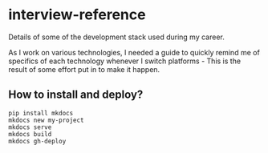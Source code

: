 # interview-reference

Details of some of the development stack used during my career.

As I work on various technologies, I needed a guide to quickly remind me of specifics of each technology whenever I switch platforms - This is the result of some effort put in to make it happen.

## How to install and deploy?

```
pip install mkdocs
mkdocs new my-project
mkdocs serve
mkdocs build
mkdocs gh-deploy
```